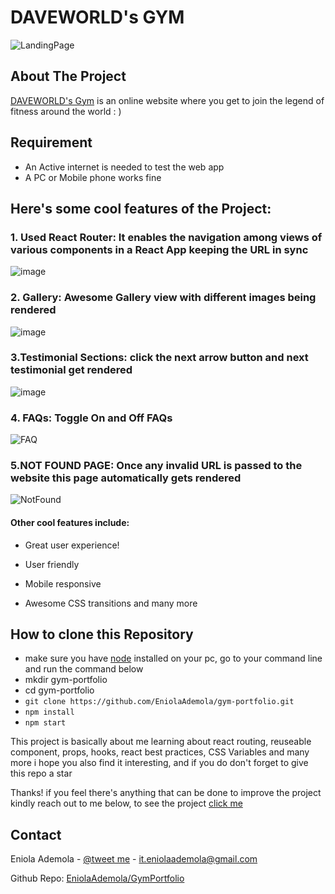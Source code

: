 # DAVEWORLD's GYM
![LandingPage](https://user-images.githubusercontent.com/107508295/191951748-b895c770-52de-4f28-9315-d5670387b2ee.png)

## About The Project

[DAVEWORLD's Gym](https://eniola-gym-portfolio.vercel.app/) is an online website where you get to join the legend of fitness around the world : )

## Requirement

* An Active internet is needed to test the web app
* A PC or Mobile phone works fine

## Here's some cool features of the Project:
### 1. Used React Router: It enables the navigation among views of various components in a React App keeping the URL in sync
![image](https://user-images.githubusercontent.com/107508295/191961490-4c3fa595-8358-49f0-b8b7-21963591e22b.png)

### 2. Gallery: Awesome Gallery view  with different images being rendered
![image](https://user-images.githubusercontent.com/107508295/191962241-ea00b842-2eb6-4fea-af62-7b0bc9345c0c.png)

### 3.Testimonial Sections: click the next arrow button and next testimonial get rendered
![image](https://user-images.githubusercontent.com/107508295/191961194-aa31f37c-d50a-4f54-bd00-6d575d12be07.png)

### 4. FAQs: Toggle On and Off FAQs
![FAQ](https://user-images.githubusercontent.com/107508295/191960970-9664a9b9-db19-4f04-8043-56c589f66896.png)

### 5.NOT FOUND PAGE: Once any invalid URL is passed to the website this page automatically gets rendered
![NotFound](https://user-images.githubusercontent.com/107508295/191955244-f78f6520-da51-4fad-9bf9-79882f2efbcf.png)


#### Other cool features include:
- Great user experience!
* User friendly
- Mobile responsive
* Awesome CSS transitions and many more

## How to clone this Repository
- make sure you have [node](https://nodejs.org/en/download/) installed on your pc, go to your command line and run the command below
- mkdir gym-portfolio
- cd gym-portfolio
- `git clone https://github.com/EniolaAdemola/gym-portfolio.git `
- `npm install `
- `npm start `


This project is basically about me learning about react routing, reuseable component, props, hooks, react best practices, CSS Variables and many more i hope you also find it interesting, and if you do don't forget to give this repo a star

Thanks! if you feel there's anything that can be done to improve the project kindly reach out to me below,
to see the project [click me](https://eniola-gym-portfolio.vercel.app/)

<!-- CONTACT -->
## Contact

Eniola Ademola - [@tweet me](https://twitter.com/_daveworld) - it.eniolaademola@gmail.com

Github Repo: [EniolaAdemola/GymPortfolio](https://github.com/EniolaAdemola/gym-portfolio)
